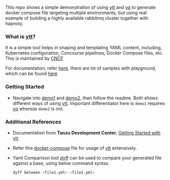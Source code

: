 This repo shows a simple demonstration of using [ytt](https://carvel.dev/ytt/) and [yq](https://mikefarah.gitbook.io/yq) to generate docker compose file targeting multiple environments, but using real example of building a highly available rabbitmq cluster together with haproxy.

### What is [ytt](https://carvel.dev/ytt/)?

It is a simple tool helps in shaping and templating YAML content, including, Kubernetes configuration, Concourse pipelines, Docker Compose files, etc. This is maintained by [CNCF](https://www.cncf.io/sandbox-projects/)

For documentation, refer [here](https://carvel.dev/ytt/docs/v0.46.x/), there are lot of samples with playground, which can be found [here](https://carvel.dev/ytt/#playground)

### Getting Started

 - Navigate into [demo1](./demo1/README.md) and [demo2](./demo2/README.md), then follow the readme. Both shows different ways of using [ytt](https://carvel.dev/ytt/). Important differentiator here is `demo1` requires [yq](https://mikefarah.gitbook.io/yq/) whereas `demo2` is not.

### Additional References

- Documentation from **Tanzu Development Center**, [Getting Started with ytt](https://tanzu.vmware.com/developer/guides/ytt-gs/)
- Refer this [docker-compose](https://github.com/UKP-SQuARE/square-core/blob/master/docker-compose.ytt.yaml) file for usage of [ytt](https://carvel.dev/ytt/) extensively.
- Yaml Comparison tool [dyff](https://github.com/homeport/dyff) can be used to compare your generated file against a base, using below command syntax.

    ```sh
    dyff between <file1.yml> <file2.yml>
    ```
